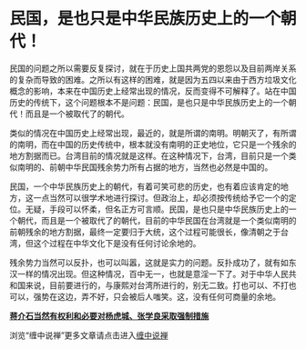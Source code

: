 民国，是也只是中华民族历史上的一个朝代！
====





民国的问题之所以需要反复探讨，就在于历史上国共两党的恩怨以及目前两岸关系的复杂而导致的困难。之所以有这样的困难，就是因为五四以来由于西方垃圾文化概念的影响，本来在中国历史上经常出现的情况，反而变得不可解释了。站在中国历史的传统下，这个问题根本不是问题：民国，是也只是中华民族历史上的一个朝代！而且是一个被取代了的朝代。

类似的情况在中国历史上经常出现，最近的，就是所谓的南明。明朝灭了，有所谓的南明，而在中国的历史传统中，根本就没有南明的正史地位，它只是一个残余的地方割据而已。台湾目前的情况就是这样。在这种情况下，台湾，目前只是一个类似南明的、前朝中华民国残余势力所有占据的地方，当然也必然是中国的。

民国，一个中华民族历史上的朝代，有着可笑可悲的历史，也有着应该肯定的地方，这一点当然可以很学术地进行探讨。但政治上，却必须按传统给予它一个的定位。无疑，手段可以怀柔，但名正方可言顺。民国，是也只是中华民族历史上的一个朝代，而且是一个被取代了的朝代，目前的中华民国在台湾就是一个类似南明的前朝残余的地方割据，最终一定要归于大统，这个过程可能很长，像清朝之于台湾，但这个过程在中华文化下是没有任何讨论余地的。

残余势力当然可以反扑，也可以叫嚣，这就是实力的问题。反扑成功了，就有如东汉一样的情况出现。但这种情况，百中无一，也就是意淫一下了。对于中华人民共和国来说，目前要进行的，与康熙对台湾所进行的，别无二致。打也可以、不打也可以，强势在这边，弄不好，只会被后人嗤笑。这，没有任何可商量的余地。

[**蒋介石当然有权利和必要对杨虎城、张学良采取强制措施**](http://blog.sina.com.cn/u/486e105c010002n9)

浏览“缠中说禅”更多文章请点击进入[缠中说禅](http://blog.sina.com.cn/m/chzhshch)



